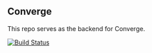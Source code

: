 ## Converge

This repo serves as the backend for Converge.

[![Build Status](https://travis-ci.com/miami78/Converge.svg?branch=master)](https://travis-ci.com/miami78/Converge)